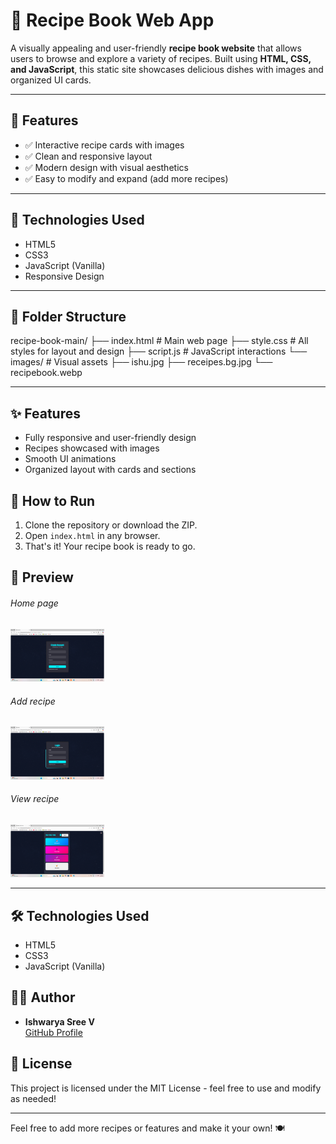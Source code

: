 # 🥘 Recipe Book Web App

A visually appealing and user-friendly **recipe book website** that allows users to browse and explore a variety of recipes. Built using **HTML, CSS, and JavaScript**, this static site showcases delicious dishes with images and organized UI cards.

---

## 🚀 Features

- ✅ Interactive recipe cards with images  
- ✅ Clean and responsive layout  
- ✅ Modern design with visual aesthetics  
- ✅ Easy to modify and expand (add more recipes)

---

## 🧪 Technologies Used

- HTML5  
- CSS3  
- JavaScript (Vanilla)  
- Responsive Design

---

## 📁 Folder Structure

recipe-book-main/
├── index.html # Main web page
├── style.css # All styles for layout and design
├── script.js # JavaScript interactions
└── images/ # Visual assets
├── ishu.jpg
├── receipes.bg.jpg
└── recipebook.webp

---

## ✨ Features

- Fully responsive and user-friendly design
- Recipes showcased with images
- Smooth UI animations
- Organized layout with cards and sections

## 🚀 How to Run

1. Clone the repository or download the ZIP.
2. Open `index.html` in any browser.
3. That's it! Your recipe book is ready to go.

## 📸 Preview
###### Home page 
<img hieght ="150" width="150" src="https://github.com/ishwaryasree2320/tic-tac-toe-game-/blob/main/assests/Screenshot%20(287).png?raw=true"/>

###### Add recipe
<img hieght ="150" width="150" src="https://github.com/ishwaryasree2320/tic-tac-toe-game-/blob/main/assests/Screenshot%20(288).png?raw=true"/>

###### View recipe
<img hieght ="150" width="150" src="https://github.com/ishwaryasree2320/tic-tac-toe-game-/blob/main/assests/Screenshot%20(289).png?raw=true"/>

---

## 🛠️ Technologies Used

- HTML5
- CSS3
- JavaScript (Vanilla)

## 🙋‍♀️ Author

- **Ishwarya Sree V**  
  [GitHub Profile](https://github.com/ishwaryasree2320)

## 📄 License

This project is licensed under the MIT License - feel free to use and modify as needed!

---

Feel free to add more recipes or features and make it your own! 🍽️
